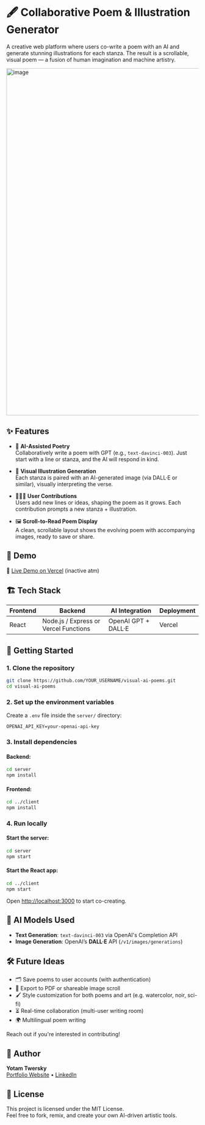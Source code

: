 # 🖋️ Collaborative Poem & Illustration Generator

A creative web platform where users co-write a poem with an AI and generate stunning illustrations for each stanza. The result is a scrollable, visual poem — a fusion of human imagination and machine artistry.

<img width="907" alt="image" src="https://github.com/user-attachments/assets/49c5a148-11be-41c2-bb9d-c5b47fdb955c" />


## ✨ Features

- 🧠 **AI-Assisted Poetry**  
  Collaboratively write a poem with GPT (e.g., `text-davinci-003`). Just start with a line or stanza, and the AI will respond in kind.

- 🎨 **Visual Illustration Generation**  
  Each stanza is paired with an AI-generated image (via DALL·E or similar), visually interpreting the verse.

- 🧑‍🤝‍🧑 **User Contributions**  
  Users add new lines or ideas, shaping the poem as it grows. Each contribution prompts a new stanza + illustration.

- 🖼️ **Scroll-to-Read Poem Display**  
  A clean, scrollable layout shows the evolving poem with accompanying images, ready to save or share.

## 📸 Demo

🔗 [Live Demo on Vercel](https://your-vercel-project.vercel.app) (inactive atm)

## 🏗️ Tech Stack

| Frontend | Backend | AI Integration        | Deployment |
|----------|---------|-----------------------|------------|
| React    | Node.js / Express or Vercel Functions | OpenAI GPT + DALL·E | Vercel     |

## 🚀 Getting Started

### 1. Clone the repository

```bash
git clone https://github.com/YOUR_USERNAME/visual-ai-poems.git
cd visual-ai-poems
```

### 2. Set up the environment variables

Create a `.env` file inside the `server/` directory:

```
OPENAI_API_KEY=your-openai-api-key
```

### 3. Install dependencies

#### Backend:
```bash
cd server
npm install
```

#### Frontend:
```bash
cd ../client
npm install
```

### 4. Run locally

#### Start the server:
```bash
cd server
npm start
```

#### Start the React app:
```bash
cd ../client
npm start
```

Open [http://localhost:3000](http://localhost:3000) to start co-creating.

## 🧠 AI Models Used

- **Text Generation**: `text-davinci-003` via OpenAI's Completion API  
- **Image Generation**: OpenAI’s **DALL·E** API (`/v1/images/generations`)

## 🛠️ Future Ideas

- 🗂️ Save poems to user accounts (with authentication)
- 📖 Export to PDF or shareable image scroll
- 🖌️ Style customization for both poems and art (e.g. watercolor, noir, sci-fi)
- ⏳ Real-time collaboration (multi-user writing room)
- 🌍 Multilingual poem writing

Reach out if you're interested in contributing!

## 👤 Author

**Yotam Twersky**  
[Portfolio Website](https://yotamtwersky.com) • [LinkedIn](https://linkedin.com/in/yotam-twersky/)

## 📄 License

This project is licensed under the MIT License.  
Feel free to fork, remix, and create your own AI-driven artistic tools.
